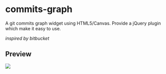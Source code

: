 # commits-graph

A git commits graph widget using HTML5/Canvas.
Provide a jQuery plugin which make it easy to use.

*inspired by bitbucket*

## Preview

![](https://raw2.github.com/tclh123/commits-graph/master/ScreenShot.png)
